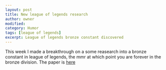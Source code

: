 ```yaml
---
layout: post
title: New league of legends research
author: owner
modified:
category: Humor
tags: [league of legends]
excerpt: League of legends bronze constant discovered
---
```


This week I made a breakthrough on a some reasearch into a bronze
constant in league of legends, the mmr at which point you are forever
in the bronze division. The paper is [here][paper]

[paper]: http://ma.xprettyjohns.com/files/2015/05/29/bronze_constant.pdf
